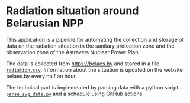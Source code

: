 # Radiation situation around Belarusian NPP

This application is a pipeline for automating the collection and storage of data on the radiation situation in the sanitary protection zone and the observation zone of the Astravets Nuclear Power Plan. 

The data is collected from https://belaes.by and stored in a file [```radiation.csv```](./radiation.csv). Information about the situation is updated on the website belaes.by every half an hour.

The technical part is implemented by parsing data with a python script [```parse_svg_data.py```](./parse_svg_data.py) and a schedule using GitHub actions.
